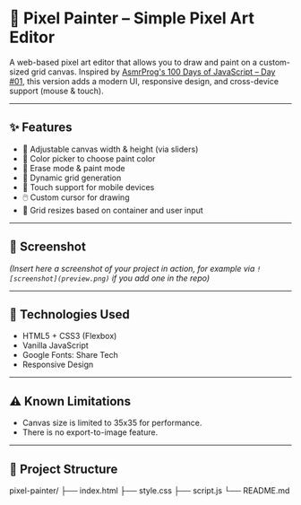 # 🎨 Pixel Painter – Simple Pixel Art Editor

A web-based pixel art editor that allows you to draw and paint on a custom-sized grid canvas. Inspired by [AsmrProg's 100 Days of JavaScript – Day #01](https://github.com/AsmrProg-YT/100-days-of-javascript/tree/master/Day%20%2301%20-%20Pixel%20Art%20Generator), this version adds a modern UI, responsive design, and cross-device support (mouse & touch).

---

## ✨ Features

- 🔧 Adjustable canvas width & height (via sliders)
- 🎨 Color picker to choose paint color
- 🧽 Erase mode & paint mode
- 🧱 Dynamic grid generation
- 📱 Touch support for mobile devices
- 🖱️ Custom cursor for drawing
- 📐 Grid resizes based on container and user input

---

## 📸 Screenshot

*(Insert here a screenshot of your project in action, for example via `![screenshot](preview.png)` if you add one in the repo)*

---

## 🧩 Technologies Used

- HTML5 + CSS3 (Flexbox)
- Vanilla JavaScript
- Google Fonts: Share Tech
- Responsive Design

---

## ⚠️ Known Limitations

- Canvas size is limited to 35x35 for performance.
- There is no export-to-image feature.

---

## 📁 Project Structure

pixel-painter/
├── index.html
├── style.css
├── script.js
└── README.md



